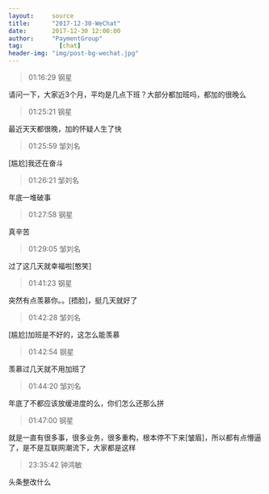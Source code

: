 ```yaml
---
layout:     source 
title:      "2017-12-30-WeChat"
date:       2017-12-30 12:00:00
author:     "PaymentGroup"
tag:		  [chat]
header-img: "img/post-bg-wechat.jpg"
---
```

> 01:16:29  钢星  
   
请问一下，大家近3个月，平均是几点下班？大部分都加班吗，都加的很晚么  
   
> 01:25:21  钢星  
   
最近天天都很晚，加的怀疑人生了快  
   
> 01:25:59  邹刘名  
   
[尴尬]我还在奋斗  
   
> 01:26:21  邹刘名  
   
年底一堆破事  
   
> 01:27:58  钢星  
   
真辛苦  
   
> 01:29:05  邹刘名  
   
过了这几天就幸福啦[憨笑]  
   
> 01:41:23  钢星  
   
突然有点羡慕你。。[捂脸]，挺几天就好了  
   
> 01:42:28  邹刘名  
   
[尴尬]加班是不好的，这怎么能羡慕  
   
> 01:42:54  钢星  
   
羡慕过几天就不用加班了  
   
> 01:44:20  邹刘名  
   
年底了不都应该放缓进度的么，你们怎么还那么拼  
   
> 01:47:00  钢星  
   
就是一直有很多事，很多业务，很多重构，根本停不下来[皱眉]，所以都有点懵逼了，是不是互联网潮流下，大家都是这样  
   
> 23:35:42  钟鸿敏  
   
头条整改什么  
   
